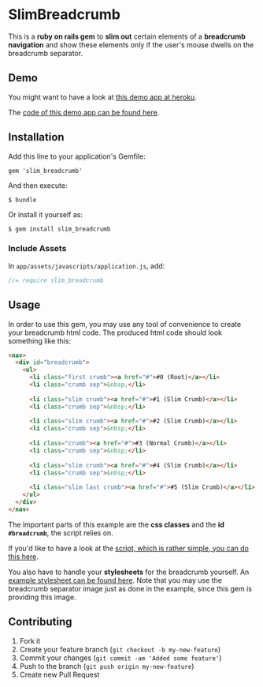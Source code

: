 # SlimBreadcrumb

This is a **ruby on rails gem** to **slim out** certain elements of a **breadcrumb navigation** and show these elements only if the user's mouse dwells on the breadcrumb separator.

## Demo

You might want to have a look at [this demo app at heroku](http://slim-breadcrumb-test-app.herokuapp.com/).

The [code of this demo app can be found here](https://github.com/fiedl/slim_breadcrumb/tree/master/test_app).

## Installation

Add this line to your application's Gemfile:

    gem 'slim_breadcrumb'

And then execute:

    $ bundle

Or install it yourself as:

    $ gem install slim_breadcrumb

### Include Assets

In `app/assets/javascripts/application.js`, add:

```javascript
//= require slim_breadcrumb
```
## Usage

In order to use this gem, you may use any tool of convenience to create your breadcrumb html code. The produced html code should look something like this:

```html
<nav>
  <div id="breadcrumb">
    <ul>
	  <li class="first crumb"><a href="#">#0 (Root)</a></li>
	  <li class="crumb sep">&nbsp;</li>
			  
	  <li class="slim crumb"><a href="#">#1 (Slim Crumb)</a></li>
	  <li class="crumb sep">&nbsp;</li>
				  
	  <li class="slim crumb"><a href="#">#2 (Slim Crumb)</a></li>
	  <li class="crumb sep">&nbsp;</li>
							  
	  <li class="crumb"><a href="#">#3 (Normal Crumb)</a></li>
	  <li class="crumb sep">&nbsp;</li>
									  
	  <li class="slim crumb"><a href="#">#4 (Slim Crumb)</a></li>
	  <li class="crumb sep">&nbsp;</li>
													  
	  <li class="slim last crumb"><a href="#">#5 (Slim Crumb)</a></li>
    </ul>
  </div>
</nav>
```

The important parts of this example are the **css classes** and the **id `#breadcrumb`**, the script relies on.

If you'd like to have a look at the [script, which is rather simple, you can do this here](https://github.com/fiedl/slim_breadcrumb/blob/master/lib/assets/javascripts/slim_breadcrumb.js.coffee).

You also have to handle your **stylesheets** for the breadcrumb yourself. An [example stylesheet can be found here](https://github.com/fiedl/slim_breadcrumb/blob/master/test_app/app/assets/stylesheets/breadcrumb.css.sass). Note that you may use the breadcrumb separator image just as done in the example, since this gem is providing this image.

## Contributing

1. Fork it
2. Create your feature branch (`git checkout -b my-new-feature`)
3. Commit your changes (`git commit -am 'Added some feature'`)
4. Push to the branch (`git push origin my-new-feature`)
5. Create new Pull Request
